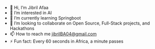 - 👋 Hi, I’m Jibril Afaa
- 👀 I’m interested in AI
- 🌱 I’m currently learning Springboot
- 💞️ I’m looking to collaborate on Open Source, Full-Stack projects, and Hackathons
- 📫 How to reach me jibrilBA04@gmail.com
- ⚡ Fun fact: Every 60 seconds in Africa, a minute passes

